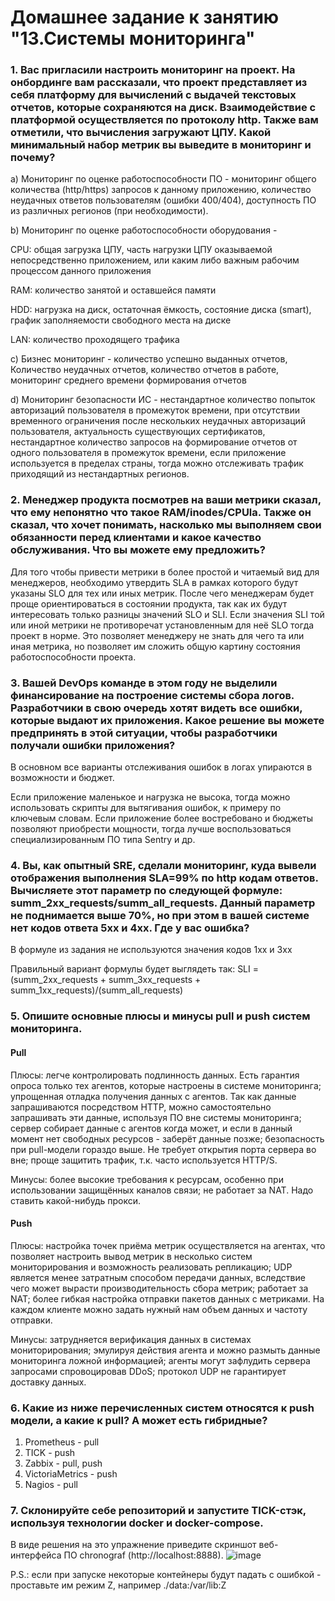 # Домашнее задание к занятию "13.Системы мониторинга"
### 1. Вас пригласили настроить мониторинг на проект. На онбординге вам рассказали, что проект представляет из себя платформу для вычислений с выдачей текстовых отчетов, которые сохраняются на диск. Взаимодействие с платформой осуществляется по протоколу http. Также вам отметили, что вычисления загружают ЦПУ. Какой минимальный набор метрик вы выведите в мониторинг и почему?

a) Мониторинг по оценке работоспособности ПО - мониторинг общего количества (http/https) запросов к данному приложению, количество неудачных ответов пользователям (ошибки 400/404), доступность ПО из различных регионов (при необходимости).

b) Мониторинг по оценке работоспособности оборудования - 

CPU: общая загрузка ЦПУ, часть нагрузки ЦПУ оказываемой непосредственно приложением, или каким либо важным рабочим процессом данного приложения

RAM: количество занятой и оставшейся памяти

HDD: нагрузка на диск, остаточная ёмкость, состояние диска (smart), график заполняемости свободного места на диске

LAN: количество проходящего трафика

c) Бизнес мониторинг - количество успешно выданных отчетов, Количество неудачных отчетов, количество отчетов в работе, мониторинг среднего времени формирования отчетов

d) Мониторинг безопасности ИС - нестандартное количество попыток авторизаций пользователя в промежуток времени, при отсутствии временного ограничения после нескольких неудачных авторизаций пользователя, актуальность существующих сертификатов, нестандартное количество запросов на формирование отчетов от одного пользователя в промежуток времени, если приложение используется в пределах страны, тогда можно отслеживать трафик приходящий из нестандартных регионов.

### 2. Менеджер продукта посмотрев на ваши метрики сказал, что ему непонятно что такое RAM/inodes/CPUla. Также он сказал, что хочет понимать, насколько мы выполняем свои обязанности перед клиентами и какое качество обслуживания. Что вы можете ему предложить?

Для того чтобы привести метрики в более простой и читаемый вид для менеджеров, необходимо утвердить SLA в рамках которого будут указаны SLO для тех или иных метрик. После чего менеджерам будет проще ориентироваться в состоянии продукта, так как их будут интересовать только разницы значений SLO и SLI. Если значения SLI той или иной метрики не противоречат установленным для неё SLO тогда проект в норме. Это позволяет менеджеру не знать для чего та или иная метрика, но позволяет им сложить общую картину состояния работоспособности проекта.

### 3. Вашей DevOps команде в этом году не выделили финансирование на построение системы сбора логов. Разработчики в свою очередь хотят видеть все ошибки, которые выдают их приложения. Какое решение вы можете предпринять в этой ситуации, чтобы разработчики получали ошибки приложения?

В основном все варианты отслеживания ошибок в логах упираются в возможности и бюджет.

Если приложение маленькое и нагрузка не высока, тогда можно использовать скрипты для вытягивания ошибок, к примеру по ключевым словам. Если приложение более востребовано и бюджеты позволяют приобрести мощности, тогда лучше воспользоваться специализированным ПО типа Sentry и др.

### 4. Вы, как опытный SRE, сделали мониторинг, куда вывели отображения выполнения SLA=99% по http кодам ответов. Вычисляете этот параметр по следующей формуле: summ_2xx_requests/summ_all_requests. Данный параметр не поднимается выше 70%, но при этом в вашей системе нет кодов ответа 5xx и 4xx. Где у вас ошибка?

В формуле из задания не используются значения кодов 1xx и 3xx

Правильный вариант формулы будет выглядеть так:  SLI = (summ_2xx_requests + summ_3xx_requests + summ_1xx_requests)/(summ_all_requests)

### 5. Опишите основные плюсы и минусы pull и push систем мониторинга.
#### Pull
Плюсы: легче контролировать подлинность данных. Есть гарантия опроса только тех агентов, которые настроены в системе мониторинга; упрощенная отладка получения данных с агентов. Так как данные запрашиваются посредством HTTP, можно самостоятельно запрашивать эти данные, используя ПО вне системы мониторинга; сервер собирает данные с агентов когда может, и если в данный момент нет свободных ресурсов - заберёт данные позже; безопасность при pull-модели гораздо выше. Не требует открытия порта сервера во вне; проще защитить трафик, т.к. часто используется HTTP/S.

Минусы: более высокие требования к ресурсам, особенно при использовании защищённых каналов связи; не работает за NAT. Надо ставить какой-нибудь прокси.

#### Push
Плюсы: настройка точек приёма метрик осуществляется на агентах, что позволяет настроить вывод метрик в несколько систем мониторирования и возможность реализовать репликацию; UDP является менее затратным способом передачи данных, вследствие чего может вырасти производительность сбора метрик; работает за NAT; более гибкая настройка отправки пакетов данных с метриками. На каждом клиенте можно задать нужный нам объем данных и частоту отправки.

Минусы: затрудняется верификация данных в системах мониторирования; эмулируя действия агента и можно размыть данные мониторинга ложной информацией; агенты могут зафлудить сервера запросами спровоцировав DDoS; протокол UDP не гарантирует доставку данных.

### 6. Какие из ниже перечисленных систем относятся к push модели, а какие к pull? А может есть гибридные?
1) Prometheus - pull
2) TICK - push
3) Zabbix - pull, push
4) VictoriaMetrics - push
5) Nagios - pull

### 7. Склонируйте себе репозиторий и запустите TICK-стэк, используя технологии docker и docker-compose.

В виде решения на это упражнение приведите скриншот веб-интерфейса ПО chronograf (http://localhost:8888).
![image](https://github.com/dikalov/devops-28/assets/126553776/caca6948-b5e6-451a-8e6e-ed767523f775)

P.S.: если при запуске некоторые контейнеры будут падать с ошибкой - проставьте им режим Z, например ./data:/var/lib:Z





